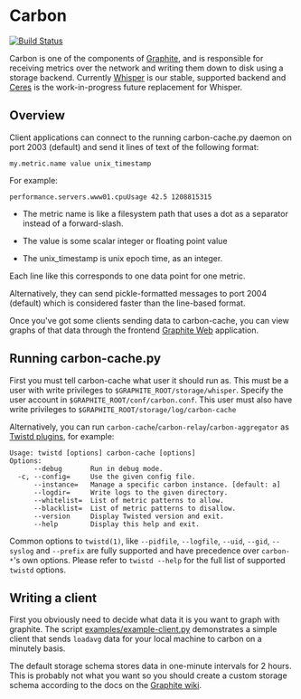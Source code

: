 # Carbon

[![Build Status](https://secure.travis-ci.org/graphite-project/carbon.png?branch=master)](http://travis-ci.org/graphite-project/carbon)

Carbon is one of the components of [Graphite][], and is responsible for
receiving metrics over the network and writing them down to disk using a
storage backend. Currently [Whisper][] is our stable, supported backend and
[Ceres][] is the work-in-progress future replacement for Whisper.

[Graphite]: https://github.com/graphite-project
[Graphite Web]: https://github.com/graphite-project/graphite-web
[Whisper]: https://github.com/graphite-project/whisper
[Ceres]: https://github.com/graphite-project/ceres

## Overview

Client applications can connect to the running carbon-cache.py daemon on port
2003 (default) and send it lines of text of the following format:

    my.metric.name value unix_timestamp

For example:

    performance.servers.www01.cpuUsage 42.5 1208815315

- The metric name is like a filesystem path that uses a dot as a separator instead of
a forward-slash.

- The value is some scalar integer or floating point value 

- The unix_timestamp is unix epoch time, as an integer.

Each line like this corresponds to one data point for one metric.

Alternatively, they can send pickle-formatted messages to port 2004 (default)
which is considered faster than the line-based format.

Once you've got some clients sending data to carbon-cache, you can view
graphs of that data through the frontend [Graphite Web][] application.

## Running carbon-cache.py

First you must tell carbon-cache what user it should run as.  This must be a
user with write privileges to `$GRAPHITE_ROOT/storage/whisper`. Specify the
user account in `$GRAPHITE_ROOT/conf/carbon.conf`. This user must also have
write privileges to `$GRAPHITE_ROOT/storage/log/carbon-cache`

Alternatively, you can run `carbon-cache`/`carbon-relay`/`carbon-aggregator` as
[Twistd plugins][], for example:

    Usage: twistd [options] carbon-cache [options]
    Options:
          --debug       Run in debug mode.
      -c, --config=     Use the given config file.
          --instance=   Manage a specific carbon instance. [default: a]
          --logdir=     Write logs to the given directory.
          --whitelist=  List of metric patterns to allow.
          --blacklist=  List of metric patterns to disallow.
          --version     Display Twisted version and exit.
          --help        Display this help and exit.

Common options to `twistd(1)`, like `--pidfile`, `--logfile`, `--uid`, `--gid`,
`--syslog` and `--prefix` are fully supported and have precedence over
`carbon-*`'s own options. Please refer to `twistd --help` for the full list of
supported `twistd` options.

[Twistd plugins]: http://twistedmatrix.com/documents/current/core/howto/plugin.html

## Writing a client

First you obviously need to decide what data it is you want to graph with
graphite. The script [examples/example-client.py] demonstrates a simple client
that sends `loadavg` data for your local machine to carbon on a minutely basis.

The default storage schema stores data in one-minute intervals for 2 hours.
This is probably not what you want so you should create a custom storage schema
according to the docs on the [Graphite wiki][].

[Graphite wiki]: http://graphite.wikidot.com
[examples/example-client.py]: https://github.com/graphite-project/carbon/blob/master/examples/example-client.py
